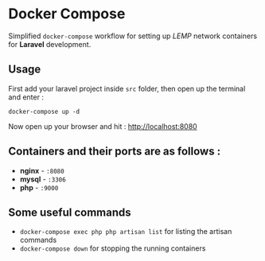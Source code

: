 # Docker Compose

Simplified `docker-compose` workflow for setting up *LEMP* network containers for **Laravel** development.

## Usage

First add your laravel project inside `src` folder, then open up the terminal and enter :

```
docker-compose up -d
```

Now open up your browser and hit : [http://localhost:8080](http://localhost:8080)

## Containers and their ports are as follows :

- **nginx** - `:8080`
- **mysql** - `:3306`
- **php**   - `:9000`

## Some useful commands

- `docker-compose exec php php artisan list` for listing the artisan commands
- `docker-compose down` for stopping the running containers